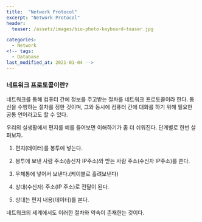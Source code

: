 ```yaml
---
title:  "Network Protocol"
excerpt: "Network Protocol"
header:
  teaser: /assets/images/bio-photo-keyboard-teaser.jpg

categories:
  - Network
<!-- tags:
  - Database 
last_modified_at: 2021-01-04 -->
---
```

### 네트워크 프로토콜이란?

네트워크를 통해 컴퓨터 간에 정보를 주고받는 절차를 네트워크 프로토콜이라 한다. 통신을 수행하는 절차를 정한 것이며,
그와 동시에 컴퓨터 간에 대화를 하기 위해 필요한 공통 언어라고도 할 수 있다. 

우리의 실생활에서 편지를 예를 들어보면 이해하기가 좀 더 쉬워진다. 단계별로 한번 살펴보자.

1. 편지(데이터)를 봉투에 넣는다.

2. 봉투에 보낸 사람 주소(송신자 IP주소)와 받는 사람 주소(수신자 IP주소)를 쓴다.

3. 우체통에 넣어서 보낸다.(케이블로 흘려보낸다)

4. 상대(수신자) 주소(IP 주소)로 전달이 된다. 

5. 상대는 편지 내용(데이터)를 본다.

네트워크의 세계에서도 이러한 절차와 약속이 존재한는 것이다.
